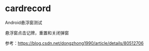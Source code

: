# cardrecord

Android悬浮窗测试

悬浮窗点击记牌，重置和关闭弹窗

参考：<https://blog.csdn.net/dongzhong1990/article/details/80512706>
